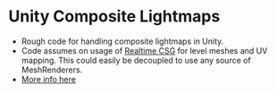 # Unity Composite Lightmaps
- Rough code for handling composite lightmaps in Unity.
- Code assumes on usage of [Realtime CSG](https://assetstore.unity.com/packages/tools/modeling/realtime-csg-69542) for level meshes and UV mapping. This could easily be decoupled to use any source of MeshRenderers.
- [More info here](https://j-haldane.github.io/j-haldane/html/composite-lightmaps.html)